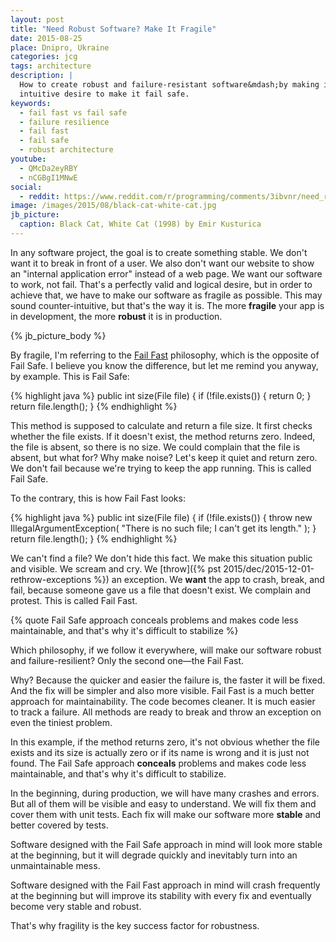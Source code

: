 ```yaml
---
layout: post
title: "Need Robust Software? Make It Fragile"
date: 2015-08-25
place: Dnipro, Ukraine
categories: jcg
tags: architecture
description: |
  How to create robust and failure-resistant software&mdash;by making it fragile and fail fast, despite
  intuitive desire to make it fail safe.
keywords:
  - fail fast vs fail safe
  - failure resilience
  - fail fast
  - fail safe
  - robust architecture
youtube:
  - QMcDa2eyRBY
  - nCGBgI1MNwE
social:
  - reddit: https://www.reddit.com/r/programming/comments/3ibvnr/need_robust_software_make_it_fragile/
image: /images/2015/08/black-cat-white-cat.jpg
jb_picture:
  caption: Black Cat, White Cat (1998) by Emir Kusturica
---
```


In any software project, the goal is to create something stable. We don't want it
to break in front of a user. We also don't want our website to show an
"internal application error" instead of a web page. We want our software
to work, not fail. That's a perfectly valid and logical desire,
but in order to achieve that, we have to make our software as fragile
as possible. This may sound counter-intuitive, but that's the way it is.
The more **fragile** your app is in development, the more **robust** it is
in production.

<!--more-->

{% jb_picture_body %}

By fragile, I'm referring to the [Fail Fast](http://martinfowler.com/ieeeSoftware/failFast.pdf)
philosophy, which is the opposite of
Fail Safe. I believe you know the difference, but let me remind you anyway,
by example. This is Fail Safe:

{% highlight java %}
public int size(File file) {
  if (!file.exists()) {
    return 0;
  }
  return file.length();
}
{% endhighlight %}

This method is supposed to calculate and return a file size. It first checks
whether the file exists. If it doesn't exist, the method returns zero. Indeed,
the file is absent, so there is no size. We could complain that the file is
absent, but what for? Why make noise? Let's keep it quiet and return zero.
We don't fail because we're trying to keep the app running. This is called Fail Safe.

To the contrary, this is how Fail Fast looks:

{% highlight java %}
public int size(File file) {
  if (!file.exists()) {
    throw new IllegalArgumentException(
      "There is no such file; I can't get its length."
    );
  }
  return file.length();
}
{% endhighlight %}

We can't find a file? We don't hide this fact. We make this situation
public and visible. We scream and cry. We
[throw]({% pst 2015/dec/2015-12-01-rethrow-exceptions %}) an exception. We **want** the
app to crash, break, and fail, because someone gave us a file that doesn't
exist. We complain and protest. This is called Fail Fast.

{% quote Fail Safe approach conceals problems and makes code less maintainable, and that's why it's difficult to stabilize %}

Which philosophy, if we follow it everywhere, will make our software
robust and failure-resilient? Only the second one&mdash;the Fail Fast.

Why? Because the quicker and easier the failure is, the faster it will
be fixed. And the fix will be simpler and also more visible. Fail Fast
is a much better approach for maintainability. The code becomes cleaner.
It is much easier to track a failure. All methods are ready to break and throw
an exception on even the tiniest problem.

In this example, if the method returns zero, it's not obvious
whether the file exists and its size is actually zero or if its name is wrong
and it is just not found. The Fail Safe approach **conceals** problems and makes
code less maintainable, and that's why it's difficult to stabilize.

In the beginning, during production, we will have many crashes and errors. But
all of them will be visible and easy to understand. We will fix them and
cover them with unit tests. Each fix will make our software more **stable**
and better covered by tests.

Software designed with the Fail Safe approach in mind will look more stable
at the beginning, but it will degrade quickly and inevitably turn into
an unmaintainable mess.

Software designed with the Fail Fast approach in mind will crash frequently
at the beginning but will improve its stability with every fix and eventually
become very stable and robust.

That's why fragility is the key success factor for robustness.
